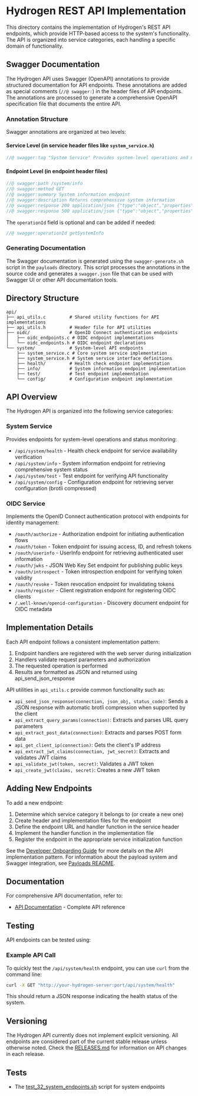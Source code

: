 # Hydrogen REST API Implementation

This directory contains the implementation of Hydrogen's REST API endpoints, which provide HTTP-based access to the system's functionality. The API is organized into service categories, each handling a specific domain of functionality.

## Swagger Documentation

The Hydrogen API uses Swagger (OpenAPI) annotations to provide structured documentation for API endpoints. These annotations are added as special comments (`//@ swagger:`) in the header files of API endpoints. The annotations are processed to generate a comprehensive OpenAPI specification file that documents the entire API.

### Annotation Structure

Swagger annotations are organized at two levels:

#### Service Level (in service header files like `system_service.h`)

```c
//@ swagger:tag "System Service" Provides system-level operations and monitoring
```

#### Endpoint Level (in endpoint header files)

```c
//@ swagger:path /system/info
//@ swagger:method GET
//@ swagger:summary System information endpoint
//@ swagger:description Returns comprehensive system information
//@ swagger:response 200 application/json {"type":"object","properties":{"status":{"type":"string"}}}
//@ swagger:response 500 application/json {"type":"object","properties":{"error":{"type":"string"}}}
```

The `operationId` field is optional and can be added if needed:

```c
//@ swagger:operationId getSystemInfo
```

### Generating Documentation

The Swagger documentation is generated using the `swagger-generate.sh` script in the `payloads` directory. This script processes the annotations in the source code and generates a `swagger.json` file that can be used with Swagger UI or other API documentation tools.

## Directory Structure

```directories
api/
├── api_utils.c         # Shared utility functions for API implementations
├── api_utils.h         # Header file for API utilities
├── oidc/               # OpenID Connect authentication endpoints
│   ├── oidc_endpoints.c # OIDC endpoint implementations
│   └── oidc_endpoints.h # OIDC endpoint declarations
└── system/             # System-level API endpoints
    ├── system_service.c # Core system service implementation
    ├── system_service.h # System service interface definitions
    ├── health/         # Health check endpoint implementation
    ├── info/           # System information endpoint implementation
    ├── test/           # Test endpoint implementation
    └── config/         # Configuration endpoint implementation
```

## API Overview

The Hydrogen API is organized into the following service categories:

### System Service

Provides endpoints for system-level operations and status monitoring:

- `/api/system/health` - Health check endpoint for service availability verification
- `/api/system/info` - System information endpoint for retrieving comprehensive system status
- `/api/system/test` - Test endpoint for verifying API functionality
- `/api/system/config` - Configuration endpoint for retrieving server configuration (brotli compressed)

### OIDC Service

Implements the OpenID Connect authentication protocol with endpoints for identity management:

- `/oauth/authorize` - Authorization endpoint for initiating authentication flows
- `/oauth/token` - Token endpoint for issuing access, ID, and refresh tokens
- `/oauth/userinfo` - UserInfo endpoint for retrieving authenticated user information
- `/oauth/jwks` - JSON Web Key Set endpoint for publishing public keys
- `/oauth/introspect` - Token introspection endpoint for verifying token validity
- `/oauth/revoke` - Token revocation endpoint for invalidating tokens
- `/oauth/register` - Client registration endpoint for registering OIDC clients
- `/.well-known/openid-configuration` - Discovery document endpoint for OIDC metadata

## Implementation Details

Each API endpoint follows a consistent implementation pattern:

1. Endpoint handlers are registered with the web server during initialization
2. Handlers validate request parameters and authorization
3. The requested operation is performed
4. Results are formatted as JSON and returned using api_send_json_response

API utilities in `api_utils.c` provide common functionality such as:

- `api_send_json_response(connection, json_obj, status_code)`: Sends a JSON response with automatic brotli compression when supported by the client
- `api_extract_query_params(connection)`: Extracts and parses URL query parameters
- `api_extract_post_data(connection)`: Extracts and parses POST form data
- `api_get_client_ip(connection)`: Gets the client's IP address
- `api_extract_jwt_claims(connection, jwt_secret)`: Extracts and validates JWT claims
- `api_validate_jwt(token, secret)`: Validates a JWT token
- `api_create_jwt(claims, secret)`: Creates a new JWT token

## Adding New Endpoints

To add a new endpoint:

1. Determine which service category it belongs to (or create a new one)
2. Create header and implementation files for the endpoint
3. Define the endpoint URL and handler function in the service header
4. Implement the handler function in the implementation file
5. Register the endpoint in the appropriate service initialization function

See the [Developer Onboarding Guide](/docs/developer_onboarding.md) for more details on the API implementation pattern. For information about the payload system and Swagger integration, see [Payloads README](/payloads/README.md).

## Documentation

For comprehensive API documentation, refer to:

- [API Documentation](/docs/api.md) - Complete API reference

## Testing

API endpoints can be tested using:

### Example API Call

To quickly test the `/api/system/health` endpoint, you can use `curl` from the command line:

```bash
curl -X GET "http://your-hydrogen-server:port/api/system/health"
```

This should return a JSON response indicating the health status of the system.

## Versioning

The Hydrogen API currently does not implement explicit versioning. All endpoints are considered part of the current stable release unless otherwise noted. Check the [RELEASES.md](/RELEASES.md) for information on API changes in each release.

## Tests

- The [test_32_system_endpoints.sh](/tests/test_25_system_endpoints.sh) script for system endpoints

